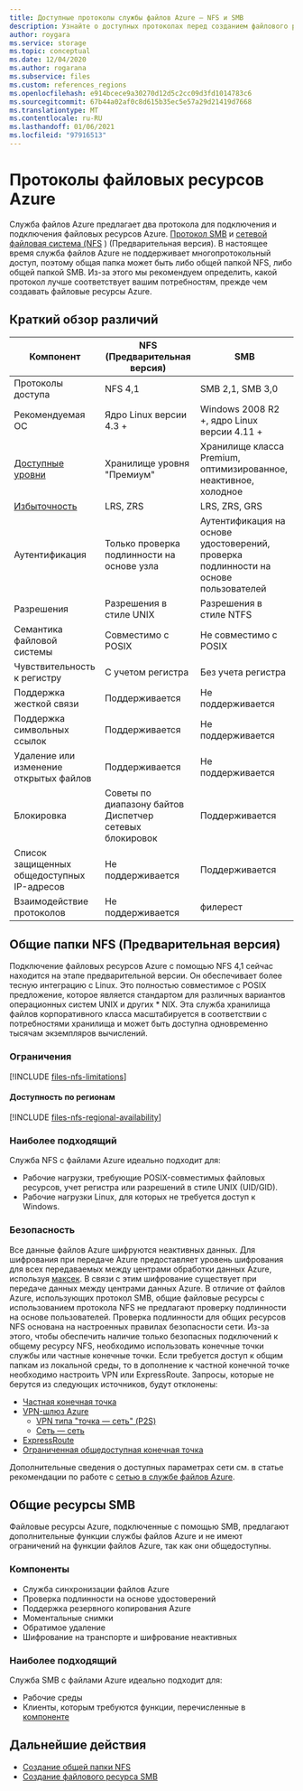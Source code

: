```yaml
---
title: Доступные протоколы службы файлов Azure — NFS и SMB
description: Узнайте о доступных протоколах перед созданием файлового ресурса Azure, включая протокол SMB и сетевую файловую систему (NFS).
author: roygara
ms.service: storage
ms.topic: conceptual
ms.date: 12/04/2020
ms.author: rogarana
ms.subservice: files
ms.custom: references_regions
ms.openlocfilehash: e914bcece9a30270d12d5c2cc09d3fd1014783c6
ms.sourcegitcommit: 67b44a02af0c8d615b35ec5e57a29d21419d7668
ms.translationtype: MT
ms.contentlocale: ru-RU
ms.lasthandoff: 01/06/2021
ms.locfileid: "97916513"
---
```

# <a name="azure-file-share-protocols"></a>Протоколы файловых ресурсов Azure

Служба файлов Azure предлагает два протокола для подключения и подключения файловых ресурсов Azure. [Протокол SMB](/windows/win32/fileio/microsoft-smb-protocol-and-cifs-protocol-overview) и [сетевой файловая система (NFS](https://en.wikipedia.org/wiki/Network_File_System) ) (Предварительная версия). В настоящее время служба файлов Azure не поддерживает многопротокольный доступ, поэтому общая папка может быть либо общей папкой NFS, либо общей папкой SMB. Из-за этого мы рекомендуем определить, какой протокол лучше соответствует вашим потребностям, прежде чем создавать файловые ресурсы Azure.

## <a name="differences-at-a-glance"></a>Краткий обзор различий

|Компонент  |NFS (Предварительная версия)  |SMB  |
|---------|---------|---------|
|Протоколы доступа     |NFS 4,1         |SMB 2,1, SMB 3,0         |
|Рекомендуемая ОС     |Ядро Linux версии 4.3 +         |Windows 2008 R2 +, ядро Linux версии 4.11 +         |
|[Доступные уровни](storage-files-planning.md#storage-tiers)     |Хранилище уровня "Премиум"         |Хранилище класса Premium, оптимизированное, неактивное, холодное         |
|[Избыточность](storage-files-planning.md#redundancy)     |LRS, ZRS         |LRS, ZRS, GRS         |
|Аутентификация     |Только проверка подлинности на основе узла        |Аутентификация на основе удостоверений, проверка подлинности на основе пользователей         |
|Разрешения     |Разрешения в стиле UNIX         |Разрешения в стиле NTFS         |
|Семантика файловой системы     |Совместимо с POSIX         |Не совместимо с POSIX         |
|Чувствительность к регистру     |С учетом регистра         |Без учета регистра         |
|Поддержка жесткой связи     |Поддерживается         |Не поддерживается         |
|Поддержка символьных ссылок     |Поддерживается         |Не поддерживается         |
|Удаление или изменение открытых файлов     |Поддерживается         |Не поддерживается         |
|Блокировка     |Советы по диапазону байтов Диспетчер сетевых блокировок         |Поддерживается         |
|Список защищенных общедоступных IP-адресов | Не поддерживается | Поддерживается|
|Взаимодействие протоколов| Не поддерживается | филерест|

## <a name="nfs-shares-preview"></a>Общие папки NFS (Предварительная версия)

Подключение файловых ресурсов Azure с помощью NFS 4,1 сейчас находится на этапе предварительной версии. Он обеспечивает более тесную интеграцию с Linux. Это полностью совместимое с POSIX предложение, которое является стандартом для различных вариантов операционных систем UNIX и других * NIX. Эта служба хранилища файлов корпоративного класса масштабируется в соответствии с потребностями хранилища и может быть доступна одновременно тысячам экземпляров вычислений.

### <a name="limitations"></a>Ограничения

[!INCLUDE [files-nfs-limitations](../../../includes/files-nfs-limitations.md)]

#### <a name="regional-availability"></a>Доступность по регионам

[!INCLUDE [files-nfs-regional-availability](../../../includes/files-nfs-regional-availability.md)]

### <a name="best-suited"></a>Наиболее подходящий

Служба NFS с файлами Azure идеально подходит для:

- Рабочие нагрузки, требующие POSIX-совместимых файловых ресурсов, учет регистра или разрешений в стиле UNIX (UID/GID).
- Рабочие нагрузки Linux, для которых не требуется доступ к Windows.

### <a name="security"></a>Безопасность

Все данные файлов Azure шифруются неактивных данных. Для шифрования при передаче Azure предоставляет уровень шифрования для всех передаваемых между центрами обработки данных Azure, используя [максек](https://en.wikipedia.org/wiki/IEEE_802.1AE). В связи с этим шифрование существует при передаче данных между центрами данных Azure. В отличие от файлов Azure, использующих протокол SMB, общие файловые ресурсы с использованием протокола NFS не предлагают проверку подлинности на основе пользователей. Проверка подлинности для общих ресурсов NFS основана на настроенных правилах безопасности сети. Из-за этого, чтобы обеспечить наличие только безопасных подключений к общему ресурсу NFS, необходимо использовать конечные точки службы или частные конечные точки. Если требуется доступ к общим папкам из локальной среды, то в дополнение к частной конечной точке необходимо настроить VPN или ExpressRoute. Запросы, которые не берутся из следующих источников, будут отклонены:

- [Частная конечная точка](storage-files-networking-overview.md#private-endpoints)
- [VPN-шлюз Azure](../../vpn-gateway/vpn-gateway-about-vpngateways.md)
    - [VPN типа "точка — сеть" (P2S)](../../vpn-gateway/point-to-site-about.md)
    - [Сеть — сеть](../../vpn-gateway/design.md#s2smulti)
- [ExpressRoute](../../expressroute/expressroute-introduction.md)
- [Ограниченная общедоступная конечная точка](storage-files-networking-overview.md#storage-account-firewall-settings)

Дополнительные сведения о доступных параметрах сети см. в статье рекомендации по работе с [сетью в службе файлов Azure](storage-files-networking-overview.md).

## <a name="smb-shares"></a>Общие ресурсы SMB

Файловые ресурсы Azure, подключенные с помощью SMB, предлагают дополнительные функции службы файлов Azure и не имеют ограничений на функции файлов Azure, так как они общедоступны.

### <a name="features"></a>Компоненты

- Служба синхронизации файлов Azure
- Проверка подлинности на основе удостоверений
- Поддержка резервного копирования Azure
- Моментальные снимки
- Обратимое удаление
- Шифрование на транспорте и шифрование неактивных

### <a name="best-suited"></a>Наиболее подходящий

Служба SMB с файлами Azure идеально подходит для:

- Рабочие среды
- Клиенты, которым требуются функции, перечисленные в [компоненте](#features)

## <a name="next-steps"></a>Дальнейшие действия

- [Создание общей папки NFS](storage-files-how-to-create-nfs-shares.md)
- [Создание файлового ресурса SMB](storage-how-to-create-file-share.md)
